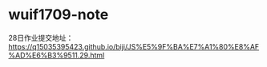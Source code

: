 # wuif1709-note
28日作业提交地址：https://q15035395423.github.io/biji/JS%E5%9F%BA%E7%A1%80%E8%AF%AD%E6%B3%9511.29.html
